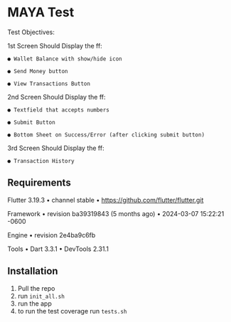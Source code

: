 # MAYA Test

Test Objectives:

1st Screen Should Display the ff:

    ● Wallet Balance with show/hide icon

    ● Send Money button

    ● View Transactions Button
2nd Screen Should Display the ff:

    ● Textfield that accepts numbers

    ● Submit Button

    ● Bottom Sheet on Success/Error (after clicking submit button)
3rd Screen Should Display the ff:

    ● Transaction History

## Requirements
Flutter 3.19.3 • channel stable • https://github.com/flutter/flutter.git

Framework • revision ba39319843 (5 months ago) • 2024-03-07 15:22:21 -0600

Engine • revision 2e4ba9c6fb

Tools • Dart 3.3.1 • DevTools 2.31.1

## Installation
1. Pull the repo
2. run `init_all.sh`
3. run the app
4. to run the test coverage run `tests.sh`
